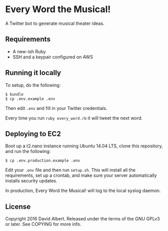 # Every Word the Musical!

A Twitter bot to generate musical theater ideas.

## Requirements

- A new-ish Ruby
- SSH and a keypair configured on AWS

## Running it locally

To setup, do the following:

```
$ bundle
$ cp .env.example .env
```

Then edit `.env` and fill in your Twitter credentials.

Every time you run `ruby every_word.rb` it will tweet the next word.

## Deploying to EC2

Boot up a t2.nano instance running Ubuntu 14.04 LTS, clone this repository, and run the following:

```
$ cp .env.production.example .env
```

Edit your `.env` file and then run `setup.sh`. This will install all the requirements, set up a crontab, and make sure your server automatically installs security updates.

In production, Every Word the Musical! will log to the local syslog daemon.

## License

Copyright 2016 David Albert. Released under the terms of the GNU GPLv3 or later. See COPYING for more info.
